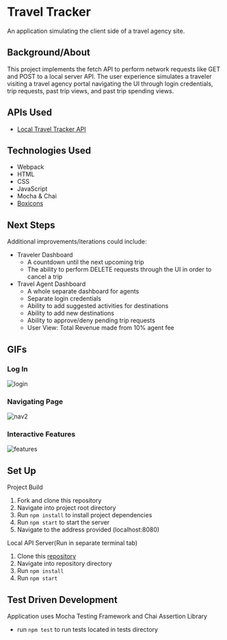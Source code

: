 # Travel Tracker
An application simulating the client side of a travel agency site.

## Background/About
This project implements the fetch API to perform network requests like GET and POST to a local server API. The user experience simulates a traveler visiting a travel agency portal navigating the UI through login credentials, trip requests, past trip views, and past trip spending views. 

## APIs Used
- [Local Travel Tracker API](htts://github.com/turingschool-examples/travel-tracker-api)

## Technologies Used
- Webpack
- HTML
- CSS
- JavaScript
- Mocha & Chai
- [Boxicons](https://boxicons.com/)

## Next Steps
Additional improvements/iterations could include:
- Traveler Dashboard
  - A countdown until the next upcoming trip
  - The ability to perform DELETE requests through the UI in order to cancel a trip
- Travel Agent Dashboard
  - A whole separate dashboard for agents
  - Separate login credentials
  - Ability to add suggested activities for destinations
  - Ability to add new destinations
  - Ability to approve/deny pending trip requests
  - User View: Total Revenue made from 10% agent fee

## GIFs
### Log In
![login](https://github.com/dkwon1223/travel-tracker/assets/112133897/4866688f-da2b-4232-94cb-055b3e6f6814)
### Navigating Page
![nav2](https://github.com/dkwon1223/travel-tracker/assets/112133897/c4b92e36-52d5-462e-8101-67a4226711dd)
### Interactive Features
![features](https://github.com/dkwon1223/travel-tracker/assets/112133897/d99f29e6-3f6f-40af-8301-6fe4259989ae)

## Set Up
Project Build
  1. Fork and clone this repository
  2. Navigate into project root directory
  3. Run `npm install` to install project dependencies
  4. Run `npm start` to start the server
  5. Navigate to the address provided (localhost:8080)

Local API Server(Run in separate terminal tab)
  1. Clone this [repository](https://github.com/turingschool-examples/travel-tracker-api)
  2. Navigate into repository directory
  3. Run `npm install`
  4. Run `npm start`

## Test Driven Development
Application uses Mocha Testing Framework and Chai Assertion Library
- run `npm test` to run tests located in tests directory
